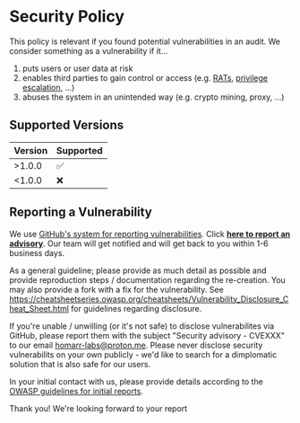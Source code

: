# Security Policy
This policy is relevant if you found potential vulnerabilities in an audit.
We consider something as a vulnerability if it...
1. puts users or user data at risk
2. enables third parties to gain control or access (e.g. [RATs](https://en.wikipedia.org/wiki/Remote_desktop_software#RAT), [privilege escalation](https://en.wikipedia.org/wiki/Privilege_escalation), ...)
3. abuses the system in an unintended way (e.g. crypto mining, proxy, ...)

## Supported Versions

| Version | Supported          |
| ------- | ------------------ |
| >1.0.0  | :white_check_mark: |
| <1.0.0  | :x:                |

## Reporting a Vulnerability
We use [GitHub's system for reporting vulnerabilities](https://docs.github.com/en/enterprise-cloud@latest/code-security/security-advisories/working-with-repository-security-advisories/creating-a-repository-security-advisory).
Click [**here to report an advisory**](https://github.com/homarr-labs/homarr/security/advisories/new). Our team will get notified and will get back to you within 1-6 business days.

As a general guideline; please provide as much detail as possible and provide reproduction steps / documentation regarding the re-creation.
You may also provide a fork with a fix for the vulnerability.
See https://cheatsheetseries.owasp.org/cheatsheets/Vulnerability_Disclosure_Cheat_Sheet.html for guidelines regarding disclosure.

If you're unable / unwilling (or it's not safe) to disclose vulnerabilites via GitHub, please report them with the subject "Security advisory - CVEXXX" to our email homarr-labs@proton.me.
Please never disclose security vulnerabilits on your own publicly - we'd like to search for a dimplomatic solution that is also safe for our users.

In your initial contact with us, please provide details according to the [OWASP guidelines for initial reports](https://cheatsheetseries.owasp.org/cheatsheets/Vulnerability_Disclosure_Cheat_Sheet.html#initial-report).

Thank you!
We're looking forward to your report
